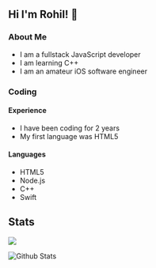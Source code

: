 ## Hi I'm Rohil! 👋

### About Me
+ I am a fullstack JavaScript developer
+ I am learning C++
+ I am an amateur iOS software engineer

### Coding

#### Experience
+ I have been coding for 2 years
+ My first language was HTML5

#### Languages
+ HTML5
+ Node.js
+ C++
+ Swift

## Stats
![](https://komarev.com/ghpvc/?username=rohilpatel1&color=red)

![Github Stats](https://github-readme-stats.vercel.app/api?username=rohilpatel1&count_private=true&theme=dracula&show_icons=true&include_all_commits=true)
